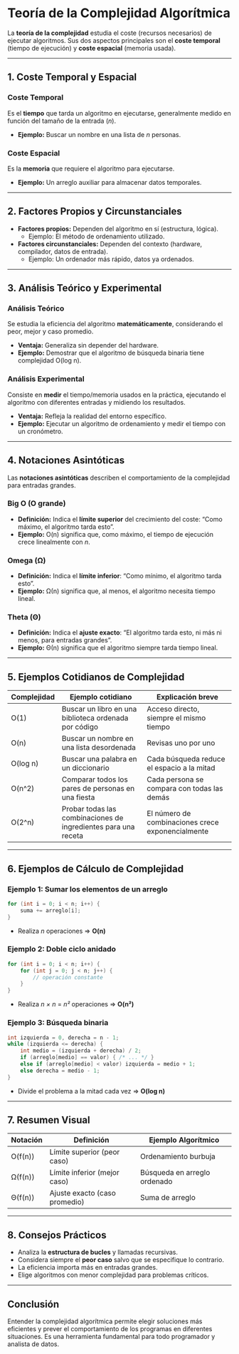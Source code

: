 # Teoría de la Complejidad Algorítmica

La **teoría de la complejidad** estudia el coste (recursos necesarios) de ejecutar algoritmos. Sus dos aspectos principales son el **coste temporal** (tiempo de ejecución) y **coste espacial** (memoria usada).

---

## 1. Coste Temporal y Espacial

### Coste Temporal

Es el **tiempo** que tarda un algoritmo en ejecutarse, generalmente medido en función del tamaño de la entrada (*n*).

- **Ejemplo:** Buscar un nombre en una lista de *n* personas.

### Coste Espacial

Es la **memoria** que requiere el algoritmo para ejecutarse.

- **Ejemplo:** Un arreglo auxiliar para almacenar datos temporales.

---

## 2. Factores Propios y Circunstanciales

- **Factores propios:** Dependen del algoritmo en sí (estructura, lógica).
    - Ejemplo: El método de ordenamiento utilizado.
- **Factores circunstanciales:** Dependen del contexto (hardware, compilador, datos de entrada).
    - Ejemplo: Un ordenador más rápido, datos ya ordenados.

---

## 3. Análisis Teórico y Experimental

### Análisis Teórico

Se estudia la eficiencia del algoritmo **matemáticamente**, considerando el peor, mejor y caso promedio.

- **Ventaja:** Generaliza sin depender del hardware.
- **Ejemplo:** Demostrar que el algoritmo de búsqueda binaria tiene complejidad O(log n).

### Análisis Experimental

Consiste en **medir** el tiempo/memoria usados en la práctica, ejecutando el algoritmo con diferentes entradas y midiendo los resultados.

- **Ventaja:** Refleja la realidad del entorno específico.
- **Ejemplo:** Ejecutar un algoritmo de ordenamiento y medir el tiempo con un cronómetro.

---

## 4. Notaciones Asintóticas

Las **notaciones asintóticas** describen el comportamiento de la complejidad para entradas grandes.

### Big O (O grande)

- **Definición:** Indica el **límite superior** del crecimiento del coste: “Como máximo, el algoritmo tarda esto”.
- **Ejemplo:** O(n) significa que, como máximo, el tiempo de ejecución crece linealmente con *n*.

### Omega (Ω)

- **Definición:** Indica el **límite inferior**: “Como mínimo, el algoritmo tarda esto”.
- **Ejemplo:** Ω(n) significa que, al menos, el algoritmo necesita tiempo lineal.

### Theta (Θ)

- **Definición:** Indica el **ajuste exacto**: “El algoritmo tarda esto, ni más ni menos, para entradas grandes”.
- **Ejemplo:** Θ(n) significa que el algoritmo siempre tarda tiempo lineal.

---

## 5. Ejemplos Cotidianos de Complejidad

| Complejidad   | Ejemplo cotidiano                         | Explicación breve                   |
|---------------|-------------------------------------------|-------------------------------------|
| O(1)          | Buscar un libro en una biblioteca ordenada por código | Acceso directo, siempre el mismo tiempo |
| O(n)          | Buscar un nombre en una lista desordenada | Revisas uno por uno                |
| O(log n)      | Buscar una palabra en un diccionario      | Cada búsqueda reduce el espacio a la mitad |
| O(n^2)        | Comparar todos los pares de personas en una fiesta | Cada persona se compara con todas las demás |
| O(2^n)        | Probar todas las combinaciones de ingredientes para una receta | El número de combinaciones crece exponencialmente |

---

## 6. Ejemplos de Cálculo de Complejidad

### Ejemplo 1: Sumar los elementos de un arreglo

```java
for (int i = 0; i < n; i++) {
    suma += arreglo[i];
}
```
- Realiza *n* operaciones ⇒ **O(n)**

### Ejemplo 2: Doble ciclo anidado

```java
for (int i = 0; i < n; i++) {
    for (int j = 0; j < n; j++) {
        // operación constante
    }
}
```
- Realiza *n × n* = *n²* operaciones ⇒ **O(n²)**

### Ejemplo 3: Búsqueda binaria

```java
int izquierda = 0, derecha = n - 1;
while (izquierda <= derecha) {
    int medio = (izquierda + derecha) / 2;
    if (arreglo[medio] == valor) { /* ... */ }
    else if (arreglo[medio] < valor) izquierda = medio + 1;
    else derecha = medio - 1;
}
```
- Divide el problema a la mitad cada vez ⇒ **O(log n)**

---

## 7. Resumen Visual

| Notación | Definición                 | Ejemplo Algorítmico      |
|----------|----------------------------|--------------------------|
| O(f(n))  | Límite superior (peor caso)| Ordenamiento burbuja     |
| Ω(f(n))  | Límite inferior (mejor caso)| Búsqueda en arreglo ordenado |
| Θ(f(n))  | Ajuste exacto (caso promedio)| Suma de arreglo         |

---

## 8. Consejos Prácticos

- Analiza la **estructura de bucles** y llamadas recursivas.
- Considera siempre el **peor caso** salvo que se especifique lo contrario.
- La eficiencia importa más en entradas grandes.
- Elige algoritmos con menor complejidad para problemas críticos.

---

## Conclusión

Entender la complejidad algorítmica permite elegir soluciones más eficientes y prever el comportamiento de los programas en diferentes situaciones. Es una herramienta fundamental para todo programador y analista de datos.
